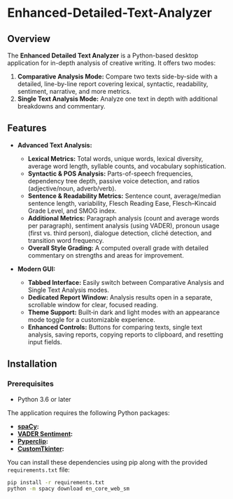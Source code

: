 # Enhanced-Detailed-Text-Analyzer

## Overview

The **Enhanced Detailed Text Analyzer** is a Python-based desktop application for in-depth analysis of creative writing. It offers two modes:

1. **Comparative Analysis Mode:** Compare two texts side-by-side with a detailed, line-by-line report covering lexical, syntactic, readability, sentiment, narrative, and more metrics.
2. **Single Text Analysis Mode:** Analyze one text in depth with additional breakdowns and commentary.


## Features

- **Advanced Text Analysis:**
  - **Lexical Metrics:** Total words, unique words, lexical diversity, average word length, syllable counts, and vocabulary sophistication.
  - **Syntactic & POS Analysis:** Parts-of-speech frequencies, dependency tree depth, passive voice detection, and ratios (adjective/noun, adverb/verb).
  - **Sentence & Readability Metrics:** Sentence count, average/median sentence length, variability, Flesch Reading Ease, Flesch–Kincaid Grade Level, and SMOG index.
  - **Additional Metrics:** Paragraph analysis (count and average words per paragraph), sentiment analysis (using VADER), pronoun usage (first vs. third person), dialogue detection, cliché detection, and transition word frequency.
  - **Overall Style Grading:** A computed overall grade with detailed commentary on strengths and areas for improvement.

- **Modern GUI:**
  - **Tabbed Interface:** Easily switch between Comparative Analysis and Single Text Analysis modes.
  - **Dedicated Report Window:** Analysis results open in a separate, scrollable window for clear, focused reading.
  - **Theme Support:** Built‑in dark and light modes with an appearance mode toggle for a customizable experience.
  - **Enhanced Controls:** Buttons for comparing texts, single text analysis, saving reports, copying reports to clipboard, and resetting input fields.

## Installation

### Prerequisites

- Python 3.6 or later

The application requires the following Python packages:

- **[spaCy](https://spacy.io/):** 
- **[VADER Sentiment](https://github.com/cjhutto/vaderSentiment):**
- **[Pyperclip](https://github.com/asweigart/pyperclip):**
- **[CustomTkinter](https://github.com/TomSchimansky/CustomTkinter):**

You can install these dependencies using pip along with the provided `requirements.txt` file:

```bash
pip install -r requirements.txt
python -m spacy download en_core_web_sm
